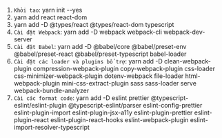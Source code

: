 1. `Khởi tao`: yarn init --yes
2. yarn add react react-dom
3. yarn add -D @types/react @types/react-dom typescript
4. `Cài đặt Webpack`: yarn add -D webpack webpack-cli webpack-dev-server
5. `Cài đặt Babel`: yarn add -D @babel/core @babel/preset-env @babel/preset-react @babel/preset-typescript babel-loader
6. `Cài đặt các loader và plugins bổ trợ`: yarn add -D clean-webpack-plugin compression-webpack-plugin copy-webpack-plugin css-loader css-minimizer-webpack-plugin dotenv-webpack file-loader html-webpack-plugin mini-css-extract-plugin sass sass-loader serve webpack-bundle-analyzer
7. `Cài các format code`: yarn add -D eslint prettier @typescript-eslint/eslint-plugin @typescript-eslint/parser eslint-config-prettier eslint-plugin-import eslint-plugin-jsx-a11y eslint-plugin-prettier eslint-plugin-react eslint-plugin-react-hooks eslint-webpack-plugin eslint-import-resolver-typescript
